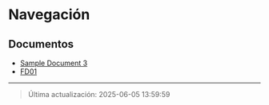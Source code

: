 # Navegación

## Documentos

- [Sample Document 3](document_3.md)
- [FD01](document_4.md)

---

> Última actualización: 2025-06-05 13:59:59